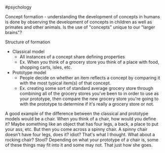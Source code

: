 #psychology 

Concept formation - understanding the development of concepts in humans is done by observing the development of concepts in children as well as primates and other animals.
Is the use of "concepts" unique to our "larger brains"?

Structure of formation 
- Classical model
	- All instances of a concept share defining properties
	- Ex. When you think of a grocery store you think of a place with food, shopping carts, isles, etc.
- Prototype model
	- People decide on whether an item reflects a concept by comparing it with the most typical item(s) of that concept.
	- Ex. creating some sort of standard average grocery store through combining all of the grocery stores you've been to in order to use as your prototype, then compare the new grocery store you're going to with the prototype to determine if it's really a grocery store or not.

A good example of the difference between the classical and prototype models would be a chair. When you think of a chair, how would you define it?
Maybe something like an object that has four legs, a back, a place to put your ass, etc.
But then you come across a spinny chair. A spinny chair doesn't have four legs, does it? idiot? That's what I thought. What about a rocking chair? Stool? 
Depending on what your prototype of a chair is, some of these things may fit into it and some may not. That just how she goes.
